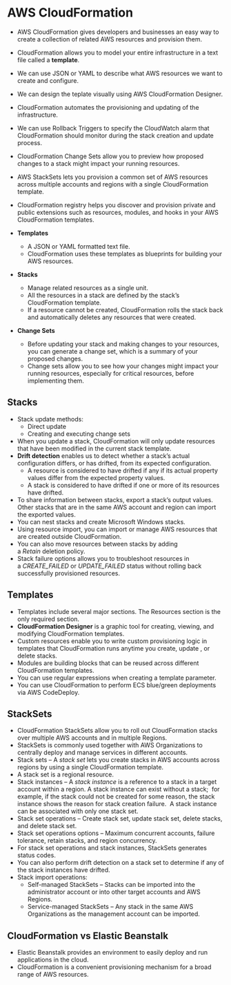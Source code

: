 # AWS CloudFormation
- AWS CloudFormation gives developers and businesses an easy way to create a collection of related AWS resources 
  and provision them.
- CloudFormation allows you to model your entire infrastructure in a text file called a **template**.
- We can use JSON or YAML to describe what AWS resources we want to create and configure.
- We can design the teplate visually using AWS CloudFormation Designer.
- CloudFormation automates the provisioning and updating of the infrastructure. 
- We can use Rollback Triggers to specify the CloudWatch alarm that CloudFormation should monitor during the stack creation and update process.
- CloudFormation Change Sets allow you to preview how proposed changes to a stack might impact your running resources.
- AWS StackSets lets you provision a common set of AWS resources across multiple accounts and regions with a single CloudFormation template. 
- CloudFormation registry helps you discover and provision private and public extensions such as resources, modules, 
  and hooks in your AWS CloudFormation templates.
- **Templates**
  - A JSON or YAML formatted text file.
  - CloudFormation uses these templates as blueprints for building your AWS resources.

- **Stacks**
  - Manage related resources as a single unit.
  - All the resources in a stack are defined by the stack’s CloudFormation template.
  - If a resource cannot be created, CloudFormation rolls the stack back and automatically deletes any resources that were created. 

- **Change Sets**
  - Before updating your stack and making changes to your resources, you can generate a change set, which is a summary of your proposed changes.
  - Change sets allow you to see how your changes might impact your running resources, especially for critical resources, before implementing them.
  
## **Stacks**

- Stack update methods:
  - Direct update
  - Creating and executing change sets
- When you update a stack, CloudFormation will only update resources that have been modified in the current stack template.
- **Drift detection** enables us to detect whether a stack’s actual configuration differs, or has drifted, from its expected configuration.
  - A resource is considered to have drifted if any if its actual property values differ from the expected property values.
  - A stack is considered to have drifted if one or more of its resources have drifted.
- To share information between stacks, export a stack’s output values. Other stacks that are in the same AWS account and region can import the exported values.
- You can nest stacks and create Microsoft Windows stacks.
- Using resource import, you can import or manage AWS resources that are created outside CloudFormation. 
- You can also move resources between stacks by adding a *Retain* deletion policy.
- Stack failure options allows you to troubleshoot resources in a *CREATE_FAILED* or *UPDATE_FAILED* status without rolling back successfully provisioned resources.

## **Templates**

- Templates include several major sections. The Resources section is the only required section.
- **CloudFormation Designer** is a graphic tool for creating, viewing, and modifying CloudFormation templates.
- Custom resources enable you to write custom provisioning logic in templates that CloudFormation runs anytime you create, update , or delete stacks.
- Modules are building blocks that can be reused across different CloudFormation templates.
- You can use regular expressions when creating a template parameter.
- You can use CloudFormation to perform ECS blue/green deployments via AWS CodeDeploy.

## **StackSets**
- CloudFormation StackSets allow you to roll out CloudFormation stacks over multiple AWS accounts and in multiple Regions.
- StackSets is commonly used together with AWS Organizations to centrally deploy and manage services in different accounts.
- Stack sets – A *stack set* lets you create stacks in AWS accounts across regions by using a single CloudFormation template.
- A stack set is a regional resource.
- Stack instances – A *stack instance* is a reference to a stack in a target account within a region. A stack instance can exist without a stack; 
  for example, if the stack could not be created for some reason, the stack instance shows the reason for stack creation failure. 
  A stack instance can be associated with only one stack set.
- Stack set operations – Create stack set, update stack set, delete stacks, and delete stack set.
- Stack set operations options – Maximum concurrent accounts, failure tolerance, retain stacks, and region concurrency.
- For stack set operations and stack instances, StackSets generates status codes.
- You can also perform drift detection on a stack set to determine if any of the stack instances have drifted.
- Stack import operations:
  - Self-managed StackSets – Stacks can be imported into the administrator account or into other target accounts and AWS Regions.
  - Service-managed StackSets – Any stack in the same AWS Organizations as the management account can be imported.
  
## CloudFormation vs Elastic Beanstalk
- Elastic Beanstalk provides an environment to easily deploy and run applications in the cloud.
- CloudFormation is a convenient provisioning mechanism for a broad range of AWS resources.

